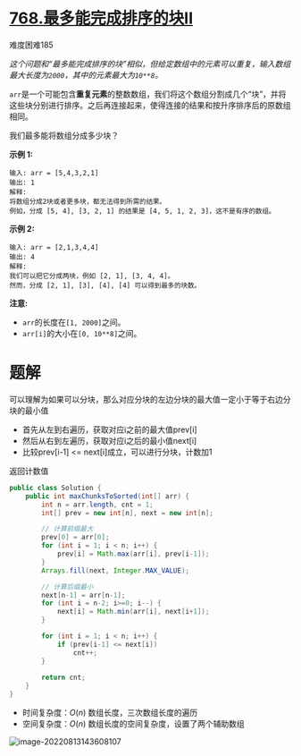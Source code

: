 # [768.最多能完成排序的块II](https://leetcode.cn/problems/max-chunks-to-make-sorted-ii/)

难度困难185

*这个问题和“最多能完成排序的块”相似，但给定数组中的元素可以重复，输入数组最大长度为`2000`，其中的元素最大为`10**8`。*

`arr`是一个可能包含**重复元素**的整数数组，我们将这个数组分割成几个“块”，并将这些块分别进行排序。之后再连接起来，使得连接的结果和按升序排序后的原数组相同。

我们最多能将数组分成多少块？

**示例 1:**

```
输入: arr = [5,4,3,2,1]
输出: 1
解释:
将数组分成2块或者更多块，都无法得到所需的结果。
例如，分成 [5, 4], [3, 2, 1] 的结果是 [4, 5, 1, 2, 3]，这不是有序的数组。 
```

**示例 2:**

```
输入: arr = [2,1,3,4,4]
输出: 4
解释:
我们可以把它分成两块，例如 [2, 1], [3, 4, 4]。
然而，分成 [2, 1], [3], [4], [4] 可以得到最多的块数。 
```

**注意:**

- `arr`的长度在`[1, 2000]`之间。
- `arr[i]`的大小在`[0, 10**8]`之间。

# 题解

可以理解为如果可以分块，那么对应分块的左边分块的最大值一定小于等于右边分块的最小值

* 首先从左到右遍历，获取对应i之前的最大值prev[i]
* 然后从右到左遍历，获取对应i之后的最小值next[i]
* 比较prev[i-1] <= next[i]成立，可以进行分块，计数加1

返回计数值

```java
public class Solution {
    public int maxChunksToSorted(int[] arr) {
        int n = arr.length, cnt = 1;
        int[] prev = new int[n], next = new int[n];

        // 计算前缀最大
        prev[0] = arr[0];
        for (int i = 1; i < n; i++) {
            prev[i] = Math.max(arr[i], prev[i-1]);
        }
        Arrays.fill(next, Integer.MAX_VALUE);

        // 计算后缀最小
        next[n-1] = arr[n-1];
        for (int i = n-2; i>=0; i--) {
            next[i] = Math.min(arr[i], next[i+1]);
        }

        for (int i = 1; i < n; i++) {
            if (prev[i-1] <= next[i])
                cnt++;
        }
        
        return cnt;
    }
}
```

* 时间复杂度：$O(n)$ 数组长度，三次数组长度的遍历
* 空间复杂度：$O(n)$ 数组长度的空间复杂度，设置了两个辅助数组

![image-20220813143608107](https://madao33-static.oss-cn-hangzhou.aliyuncs.com/madao33blog/post/leetcode/image-20220813143608107.png)